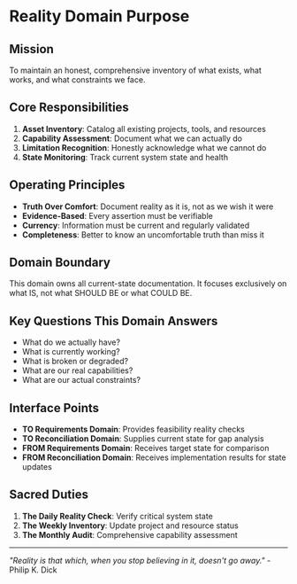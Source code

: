# Reality Domain Purpose

## Mission
To maintain an honest, comprehensive inventory of what exists, what works, and what constraints we face.

## Core Responsibilities
1. **Asset Inventory**: Catalog all existing projects, tools, and resources
2. **Capability Assessment**: Document what we can actually do
3. **Limitation Recognition**: Honestly acknowledge what we cannot do
4. **State Monitoring**: Track current system state and health

## Operating Principles
- **Truth Over Comfort**: Document reality as it is, not as we wish it were
- **Evidence-Based**: Every assertion must be verifiable
- **Currency**: Information must be current and regularly validated
- **Completeness**: Better to know an uncomfortable truth than miss it

## Domain Boundary
This domain owns all current-state documentation. It focuses exclusively on what IS, not what SHOULD BE or what COULD BE.

## Key Questions This Domain Answers
- What do we actually have?
- What is currently working?
- What is broken or degraded?
- What are our real capabilities?
- What are our actual constraints?

## Interface Points
- **TO Requirements Domain**: Provides feasibility reality checks
- **TO Reconciliation Domain**: Supplies current state for gap analysis
- **FROM Requirements Domain**: Receives target state for comparison
- **FROM Reconciliation Domain**: Receives implementation results for state updates

## Sacred Duties
1. **The Daily Reality Check**: Verify critical system state
2. **The Weekly Inventory**: Update project and resource status
3. **The Monthly Audit**: Comprehensive capability assessment

---
*"Reality is that which, when you stop believing in it, doesn't go away."* - Philip K. Dick